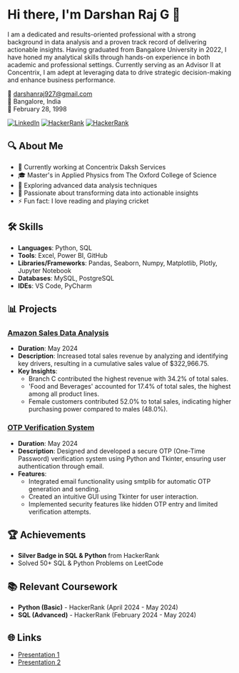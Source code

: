 # Hi there, I'm Darshan Raj G 👋

I am a dedicated and results-oriented professional with a strong background in data analysis and a proven track record of delivering actionable insights. Having graduated from Bangalore University in 2022, I have honed my analytical skills through hands-on experience in both academic and professional settings. Currently serving as an Advisor II at Concentrix, I am adept at leveraging data to drive strategic decision-making and enhance business performance.

📧 darshanraj927@gmail.com  
📍 Bangalore, India  
📅 February 28, 1998

[![LinkedIn](https://img.shields.io/badge/-LinkedIn-blue)](https://www.linkedin.com/in/darshang029)
[![HackerRank](https://img.shields.io/badge/-HackerRank-green)](https://www.hackerrank.com/certificates/iframe/4a2c1365e560)
[![HackerRank](https://img.shields.io/badge/-HackerRank-green)](https://www.hackerrank.com/certificates/iframe/816a59b88da4)

## 🔍 About Me
- 🔭 Currently working at Concentrix Daksh Services
- 🎓 Master's in Applied Physics from The Oxford College of Science
- 🌱 Exploring advanced data analysis techniques
- 💼 Passionate about transforming data into actionable insights
- ⚡ Fun fact: I love reading and playing cricket

## 🛠 Skills
- **Languages**: Python, SQL
- **Tools**: Excel, Power BI, GitHub
- **Libraries/Frameworks**: Pandas, Seaborn, Numpy, Matplotlib, Plotly, Jupyter Notebook
- **Databases**: MySQL, PostgreSQL
- **IDEs**: VS Code, PyCharm

## 📊 Projects

### [Amazon Sales Data Analysis](https://github.com/yourusername/amazon-sales-analysis)
- **Duration**: May 2024
- **Description**: Increased total sales revenue by analyzing and identifying key drivers, resulting in a cumulative sales value of $322,966.75.
- **Key Insights**:
  - Branch C contributed the highest revenue with 34.2% of total sales.
  - 'Food and Beverages' accounted for 17.4% of total sales, the highest among all product lines.
  - Female customers contributed 52.0% to total sales, indicating higher purchasing power compared to males (48.0%).

### [OTP Verification System](https://github.com/yourusername/otp-verification-system)
- **Duration**: May 2024
- **Description**: Designed and developed a secure OTP (One-Time Password) verification system using Python and Tkinter, ensuring user authentication through email.
- **Features**:
  - Integrated email functionality using smtplib for automatic OTP generation and sending.
  - Created an intuitive GUI using Tkinter for user interaction.
  - Implemented security features like hidden OTP entry and limited verification attempts.

## 🏆 Achievements
- **Silver Badge in SQL & Python** from HackerRank
- Solved 50+ SQL & Python Problems on LeetCode

## 📚 Relevant Coursework
- **Python (Basic)** - HackerRank (April 2024 - May 2024)
- **SQL (Advanced)** - HackerRank (February 2024 - May 2024)

## 🌐 Links
- [Presentation 1](https://docs.google.com/presentation/d/1Kc0UtD37VTZKX8opDup9zZ-8MkWWtVMk/edit?usp=drive_link&ouid=103326546459653205295&rtpof=true&sd=true)
- [Presentation 2](https://docs.google.com/presentation/d/1_p_2Klf9pZkF9tq7n0peJDV_P4K5GY_H/edit?usp=drive_link&ouid=103326546459653205295&rtpof=true&sd=true)

